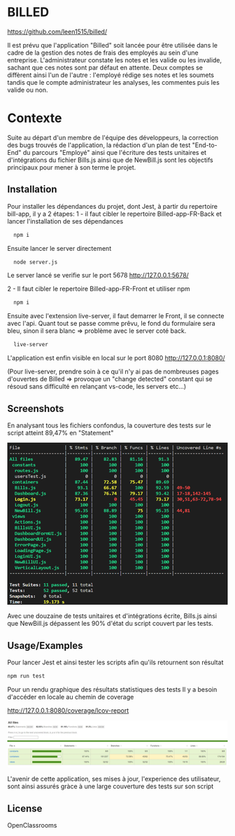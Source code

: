 
# BILLED
https://github.com/leen1515/billed/

Il est prévu que l'application "Billed" soit lancée pour être utilisée dans le cadre de la gestion des notes de frais des employés au sein d'une entreprise. L'administrateur constate les notes et les valide ou les invalide, sachant que ces notes sont par défaut en attente.
Deux comptes se diffèrent ainsi l'un de l'autre : l'employé rédige ses notes et les soumets tandis que le compte administrateur les analyses, les commentes puis les valide ou non.

# Contexte
Suite au départ d'un membre de l'équipe des développeurs, la correction des bugs trouvés de l'application, la rédaction d'un plan de test "End-to-End" du parcours "Employé" ainsi que l'écriture des tests unitaires et d'intégrations du fichier Bills.js ainsi que de NewBill.js sont les objectifs principaux pour mener à son terme le projet.






## Installation

Pour installer les dépendances du projet, dont Jest, à partir du repertoire bill-app, il y a 2 étapes: 
1 - il faut cibler le repertoire Billed-app-FR-Back et lancer l'installation de ses dépendances

```bash
  npm i
```

Ensuite lancer le server directement

```bash
  node server.js
```
Le server lancé se verifie sur le port 5678
http://127.0.0.1:5678/


2 - Il faut cibler le repertoire Billed-app-FR-Front et utiliser npm

```bash
  npm i
```

Ensuite avec l'extension live-server, il faut demarrer le Front,
il se connecte avec l'api. Quant tout se passe comme prêvu, le fond du formulaire sera bleu, sinon il sera blanc => problème avec le server coté back.

```bash
  live-server
```

L'application est enfin visible en local sur le port 8080
http://127.0.0.1:8080/

(Pour live-server, prendre soin à ce qu'il n'y ai pas de nombreuses pages d'ouvertes de Billed => provoque un "change detected" constant qui se résoud sans difficulté en relançant vs-code, les servers etc...)


## Screenshots

En analysant tous les fichiers confondus, la couverture des tests sur le script atteint 89,47% en "Statement"

![App Screenshot](https://raw.githubusercontent.com/leen1515/billed/main/bill-app/annexes/resultat-test.PNG)


Avec une douzaine de tests unitaires et d'intégrations écrite, Bills.js ainsi que NewBill.js dépassent les 90% d'état du script couvert par les tests.

## Usage/Examples
Pour lancer Jest et ainsi tester les scripts afin qu'ils retournent son résultat

```bash
npm run test
```

Pour un rendu graphique des résultats statistiques des tests
Il y a besoin d'accéder en locale au chemin de coverage

http://127.0.0.1:8080/coverage/lcov-report


![App Screenshot](https://raw.githubusercontent.com/leen1515/billed/main/bill-app/annexes/2-after-test-coverage.jpg)



L'avenir de cette application, ses mises à jour, l'experience des utilisateur, sont ainsi assurés gràce à une large couverture des tests sur son script

## License

OpenClassrooms

